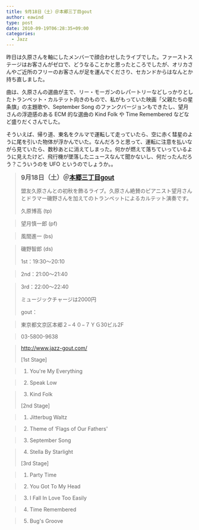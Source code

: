 ```yaml
---
title: 9月18日（土）＠本郷三丁目gout
author: eawind
type: post
date: 2010-09-19T06:28:35+09:00
categories:
  - Jazz
---
```

昨日は久原さんを軸にしたメンバーで顔合わせしたライブでした。ファーストステージはお客さんがゼロで、どうなることかと思ったところでしたが、オリカさんやご近所のフリーのお客さんが足を運んでくださり、セカンドからはなんとか持ち直しました。

曲は、久原さんの選曲が主で、リー・モーガンのレパートリーなどしっかりとしたトランペット・カルテット向きのもので、私がもっていた映画「父親たちの星条旗」の主題歌や、September Song のファンクバージョンもできたし、望月さんの浮遊感のある ECM 的な選曲の Kind Folk や Time Remembered などなど盛りだくさんでした。

そういえば、帰り道、東名をクルマで運転して走っていたら、空に赤く彗星のように尾を引いた物体が浮かんでいた。なんだろうと思って、運転に注意を払いながら見ていたら、数秒あとに消えてしまった。何かが燃えて落ちていっているように見えたけど、飛行機が墜落したニュースなんて聞かないし、何だったんだろう？こういうのを UFO というのでしょうか。。

> **<big>9月18日（土）＠<a href="http://www.jazz-gout.com/" target="_blank">本郷三丁目gout</a></big>**
>
> 盟友久原さんとの初秋を飾るライブ。久原さん絶賛のピアニスト望月さんとドラマー磯野さんを加えてのトランペットによるカルテット演奏です。
>
> 久原博高 (tp)

> 望月慎一郎 (pf)

> 風間進一 (bs)

> 磯野智郎 (ds)
>
> 1st：19:30〜20:10

> 2nd：21:00〜21:40

> 3rd：22:00〜22:40
>
> ミュージックチャージは2000円
>
> gout：

> 東京都文京区本郷２−４０−７ＹＧ30ビル2F

> 03-5800-9638

> <a href="http://www.jazz-gout.com/" target="_blank">http://www.jazz-gout.com/</a>
>
> [1st Stage]

> 1. You're My Everything

> 2. Speak Low

> 3. Kind Folk
>
> [2nd Stage]

> 1. Jitterbug Waltz

> 2. Theme of &#8216;Flags of Our Fathers'

> 3. September Song

> 4. Stella By Starlight
>
> [3rd Stage]

> 1. Party Time

> 2. You Got To My Head

> 3. I Fall In Love Too Easily

> 4. Time Remembered

> 5. Bug's Groove
